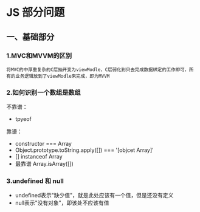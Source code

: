 # JS 部分问题
## 一、基础部分

### 1.MVC和MVVM的区别


    将MVC的中厚重复杂的C层抽开变为viewModle，C层弱化到只去完成数据绑定的工作即可，所有的业务逻辑放到了viewModle来完成，即为MVVM

### 2.如何识别一个数组是数组

不靠谱：
- tpyeof

靠谱：
- constructor === Array
- Object.prototype.toString.apply([]) === '[objcet Array]'
- [] instanceof Array
- 最靠谱 Array.isArray([]) 

### 3.undefined 和 null

- undefined表示"缺少值"，就是此处应该有一个值，但是还没有定义
- null表示"没有对象"，即该处不应该有值

